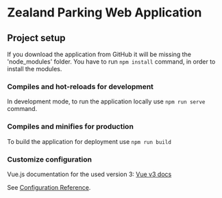 # Zealand Parking Web Application

## Project setup
If you download the application from GitHub it will be missing the 'node_modules' folder. 
You have to run ```npm install``` command, in order to install the modules.

### Compiles and hot-reloads for development

In development mode, to run the application locally use ```npm run serve``` command.

### Compiles and minifies for production

To build the application for deployment use ```npm run build```

### Customize configuration
Vue.js documentation for the used version 3: [Vue v3 docs](https://v3.vuejs.org/guide/introduction.html) 

See [Configuration Reference](https://cli.vuejs.org/config/).
